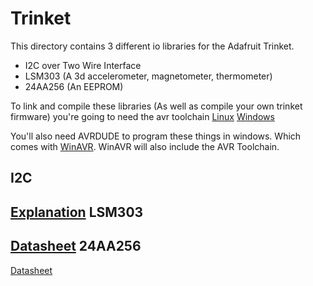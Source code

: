 Trinket
=======

This directory contains 3 different io libraries for the Adafruit Trinket.
* I2C over Two Wire Interface
* LSM303 (A 3d accelerometer, magnetometer, thermometer)
* 24AA256 (An EEPROM)

To link and compile these libraries (As well as compile your own trinket firmware) you're going to need the avr toolchain 
[Linux](http://www.atmel.com/tools/ATMELAVRTOOLCHAINFORLINUX.aspx)
[Windows](http://www.atmel.com/tools/ATMELAVRTOOLCHAINFORWINDOWS.aspx)

You'll also need AVRDUDE to program these things in windows. Which comes with  [WinAVR](http://winavr.sourceforge.net/). WinAVR will also include the AVR Toolchain.  

I2C
------
[Explanation](https://en.wikipedia.org/wiki/I%C2%B2C)
LSM303
------
[Datasheet](http://www.adafruit.com/datasheets/LSM303DLHC.PDF)
24AA256
------
[Datasheet](http://ww1.microchip.com/downloads/en/DeviceDoc/21203M.pdf)
